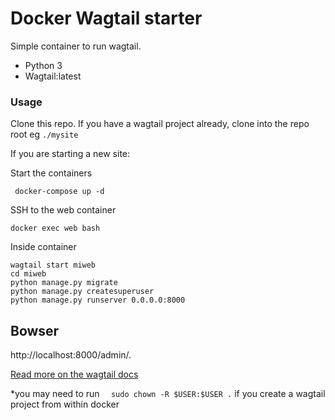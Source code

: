 # Docker Wagtail starter

Simple container to run wagtail.
- Python 3
- Wagtail:latest

### Usage

Clone this repo. If you have a wagtail project already, clone into the repo root eg ```./mysite```

If you are starting a new site:

Start the containers

``` docker-compose up -d```

SSH to the web container

``` docker exec web bash  ```


Inside container
```
wagtail start miweb
cd miweb
python manage.py migrate
python manage.py createsuperuser
python manage.py runserver 0.0.0.0:8000
```

## Bowser

http://localhost:8000/admin/.

[Read more on the wagtail docs](http://docs.wagtail.io/en/v1.13.1/)

*you may need to run ```   sudo chown -R $USER:$USER . ``` if you create a wagtail project from within docker
